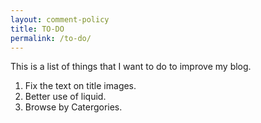 ```yaml
---
layout: comment-policy
title: TO-DO
permalink: /to-do/
---
```

This is a list of things that I want to do to improve my blog.

1. Fix the text on title images.
2. Better use of liquid.
3. Browse by Catergories.
